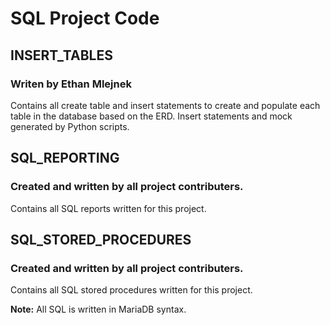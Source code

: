 # SQL Project Code
## **INSERT_TABLES**
### Writen by Ethan Mlejnek
Contains all create table and insert statements to create and populate each table in the database based on the ERD. Insert statements and mock generated by Python scripts.  

## **SQL_REPORTING**
### Created and written by all project contributers. 
Contains all SQL reports written for this project. 

## **SQL_STORED_PROCEDURES** 
### Created and written by all project contributers. 
Contains all SQL stored procedures written for this project.

**Note:** All SQL is written in MariaDB syntax. 
